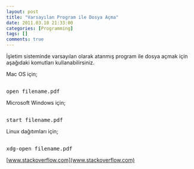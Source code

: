 ```yaml
---
layout: post
title: "Varsayılan Program ile Dosya Açma"
date: 2011.03.18 21:33:00
categories: [Programming]
tags: []
comments: true
---
```

İşletim sisteminde varsayılan olarak atanmış program ile dosya açmak için aşağıdaki komutları kullanabilirsiniz. 

Mac OS için; 

<pre lang="java"> 
open filename.pdf 
</pre>

Microsoft Windows için; 

<pre lang="java"> 
start filename.pdf 
</pre>

Linux dağıtımları için; 

<pre lang="java"> 
xdg-open filename.pdf 
</pre>

[www.stackoverflow.com](www.stackoverflow.com)

